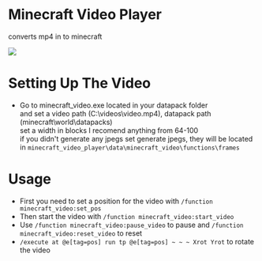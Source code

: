 # Minecraft Video Player
converts mp4 in to minecraft

![](https://i.imgur.com/AZUGe8f.png)

# Setting Up The Video
- Go to minecraft_video.exe located in your datapack folder \
and set a video path (C:\videos\video.mp4), datapack path (minecraft\world\datapacks) \
set a width in blocks I recomend anything from 64-100 \
if you didn't generate any jpegs set generate jpegs, they will be located in ```minecraft_video_player\data\minecraft_video\functions\frames```

# Usage
- First you need to set a position for the video with ```/function minecraft_video:set_pos```
- Then start the video with ```/function minecraft_video:start_video```
- Use ```/function minecraft_video:pause_video``` to pause and ```/function minecraft_video:reset_video``` to reset
- ```/execute at @e[tag=pos] run tp @e[tag=pos] ~ ~ ~ Xrot Yrot``` to rotate the video

